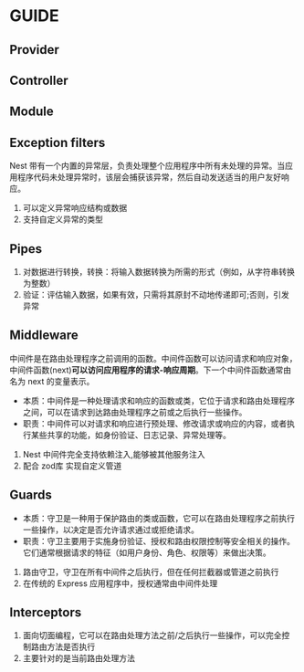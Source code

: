 # GUIDE

## Provider

## Controller

## Module

## Exception filters 
Nest 带有一个内置的异常层，负责处理整个应用程序中所有未处理的异常。当应用程序代码未处理异常时，该层会捕获该异常，然后自动发送适当的用户友好响应。

1. 可以定义异常响应结构或数据
2. 支持自定义异常的类型


## Pipes
1. 对数据进行转换，转换：将输入数据转换为所需的形式（例如，从字符串转换为整数）
2. 验证：评估输入数据，如果有效，只需将其原封不动地传递即可;否则，引发异常


## Middleware
中间件是在路由处理程序之前调用的函数。中间件函数可以访问请求和响应对象，中间件函数(next)**可以访问应用程序的请求-响应周期**。下一个中间件函数通常由名为 next 的变量表示。

- 本质：中间件是一种处理请求和响应的函数或类，它位于请求和路由处理程序之间，可以在请求到达路由处理程序之前或之后执行一些操作。
- 职责：中间件可以对请求和响应进行预处理、修改请求或响应的内容，或者执行某些共享的功能，如身份验证、日志记录、异常处理等。

1. Nest 中间件完全支持依赖注入,能够被其他服务注入
2. 配合 zod库 实现自定义管道


## Guards 
- 本质：守卫是一种用于保护路由的类或函数，它可以在路由处理程序之前执行一些操作，以决定是否允许请求通过或拒绝请求。
- 职责：守卫主要用于实施身份验证、授权和路由权限控制等安全相关的操作。它们通常根据请求的特征（如用户身份、角色、权限等）来做出决策。

1. 路由守卫，守卫在所有中间件之后执行，但在任何拦截器或管道之前执行
2. 在传统的 Express 应用程序中，授权通常由中间件处理


## Interceptors
1. 面向切面编程，它可以在路由处理方法之前/之后执行一些操作，可以完全控制路由方法是否执行
2. 主要针对的是当前路由处理方法